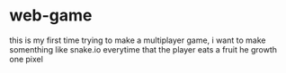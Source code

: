 # web-game
this is my first time trying to make a multiplayer game, i want to make somenthing like snake.io
everytime that the player eats a fruit he growth one pixel
